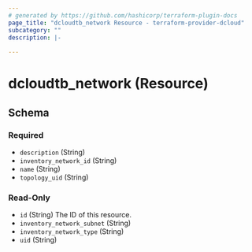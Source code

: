 ```yaml
---
# generated by https://github.com/hashicorp/terraform-plugin-docs
page_title: "dcloudtb_network Resource - terraform-provider-dcloud"
subcategory: ""
description: |-
  
---
```


# dcloudtb_network (Resource)





<!-- schema generated by tfplugindocs -->
## Schema

### Required

- `description` (String)
- `inventory_network_id` (String)
- `name` (String)
- `topology_uid` (String)

### Read-Only

- `id` (String) The ID of this resource.
- `inventory_network_subnet` (String)
- `inventory_network_type` (String)
- `uid` (String)



